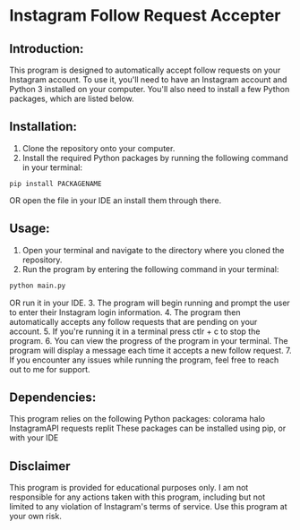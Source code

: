 # Instagram Follow Request Accepter

## Introduction:
This program is designed to automatically accept follow requests on your Instagram account. To use it, you'll need to have an Instagram account and Python 3 installed on your computer. You'll also need to install a few Python packages, which are listed below.

## Installation:
1. Clone the repository onto your computer.
2. Install the required Python packages by running the following command in your terminal:
```bas
pip install PACKAGENAME
```
OR open the file in your IDE an install them through there.
## Usage: 
1. Open your terminal and navigate to the directory where you cloned the repository.
2. Run the program by entering the following command in your terminal:
```bash
python main.py
```
OR run it in your IDE.
3. The program will begin running and prompt the user to enter their Instagram login information.
4. The program then automatically accepts any follow requests that are pending on your account.
5. If you're running it in a terminal press ctlr + c to stop the program.
6. You can view the progress of the program in your terminal. The program will display a message each time it accepts a new follow request.
7. If you encounter any issues while running the program, feel free to reach out to me for support.

## Dependencies:
This program relies on the following Python packages:
colorama
halo
InstagramAPI
requests
replit
These packages can be installed using pip, or with your IDE

## Disclaimer
This program is provided for educational purposes only. I am not responsible for any actions taken with this program, including but not limited to any violation of Instagram's terms of service. Use this program at your own risk.
